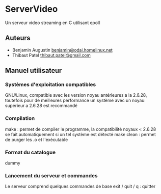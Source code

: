 ServerVideo
=============

Un serveur video streaming en C utilisant epoll

Auteurs
-------
* Benjamin Augustin <benjamin@odai.homelinux.net>
* Thibaut Patel <thibaut.patel@gmail.com>

Manuel utilisateur
------------------

### Systèmes d'exploitation compatibles
GNU/Linux, compatible avec les version noyau antérieures a la 2.6.28, toutefois pour de meilleures performance un système avec un noyau supérieur a 2.6.28 est recommandé

### Compilation
make : permet de compiler le programme, la compatibilité noyaux < 2.6.28 se fait automatiquement si un tel système est détecté
make clean : permet de purger les .o et l'exécutable

### Format du catalogue
dummy

### Lancement du serveur et commandes
Le serveur comprend quelques commandes de base
exit / quit / q : quitter
